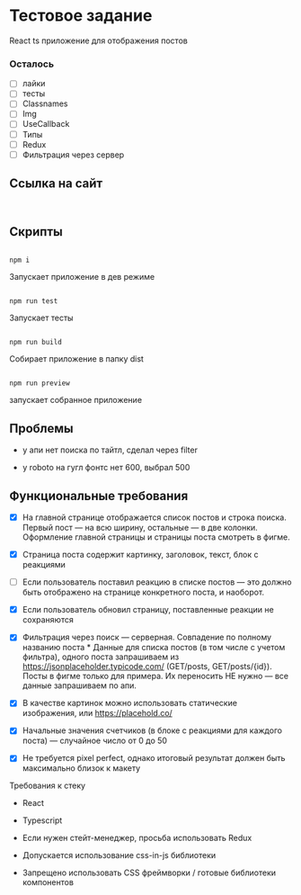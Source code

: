 # Тестовое задание

React ts приложение для отображения постов

### Осталось

- [ ] лайки
- [ ] тесты
- [ ] Classnames
- [ ] Img
- [ ] UseCallback
- [ ] Типы
- [ ] Redux
- [ ] Фильтрация через сервер

## Ссылка на сайт

```


```

## Скрипты

```

npm i

```
Запускает приложение в дев режиме

```

npm run test

```

Запускает тесты



```

npm run build

```

Собирает приложение в папку dist



```

npm run preview

```

запускает собранное приложение



## Проблемы



- у апи нет поиска по тайтл, сделал через filter

- у roboto на гугл фонтс нет 600, выбрал 500



## Функциональные требования

- [X] На главной странице отображается список постов и строка поиска. Первый пост — на всю ширину, остальные — в две колонки. Оформление главной страницы и страницы поста смотреть в фигме.

- [X] Страница поста содержит картинку, заголовок, текст, блок с реакциями

- [ ] Если пользователь поставил реакцию в списке постов — это должно быть отображено на странице конкретного поста, и наоборот.

- [X] Если пользователь обновил страницу, поставленные реакции не сохраняются

- [X] Фильтрация через поиск — серверная. Совпадение по полному названию поста * Данные для списка постов (в том числе с учетом фильтра), одного поста запрашиваем из https://jsonplaceholder.typicode.com/ (GET/posts, GET/posts/{id}). Посты в фигме только для примера. Их переносить НЕ нужно — все данные запрашиваем по апи.

- [X] В качестве картинок можно использовать статические изображения, или https://placehold.co/

- [X] Начальные значения счетчиков (в блоке с реакциями для каждого поста) — случайное число от 0 до 50

- [X] Не требуется pixel perfect, однако итоговый результат должен быть максимально близок к макету

Требования к стеку

* React

* Typescript

* Если нужен стейт-менеджер, просьба использовать Redux

* Допускается использование css-in-js библиотеки

* Запрещено использовать CSS фреймворки / готовые библиотеки компонентов
